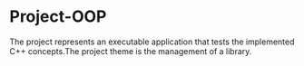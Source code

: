 # Project-OOP
The project represents an executable application that tests the implemented C++ concepts.The project theme is the management of a library.

